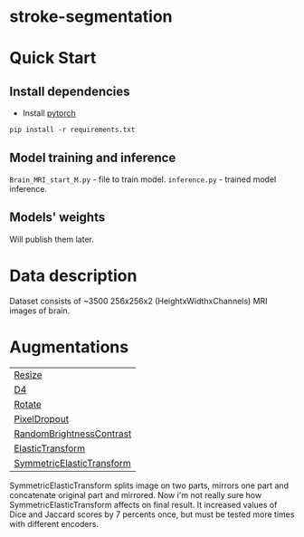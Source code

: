 # stroke-segmentation
# Quick Start

## Install dependencies
- Install [pytorch](https://pytorch.org/get-started/locally/)
```
pip install -r requirements.txt
```

## Model training and inference 
`Brain_MRI_start_M.py` - file to train model.
`inference.py` - trained model inference.

## Models' weights
Will publish them later.

# Data description
Dataset consists of ~3500 256x256x2 (HeightxWidthxChannels) MRI images of brain.

# Augmentations
|                                                                                                                                                      |
|------------------------------------------------------------------------------------------------------------------------------------------------------|
|[Resize](https://explore.albumentations.ai/transform/Resize)                                                                                          |
|[D4](https://explore.albumentations.ai/transform/D4)                                                                                                  |
|[Rotate](https://explore.albumentations.ai/transform/Rotate)                                                                                          |
|[PixelDropout](https://explore.albumentations.ai/transform/PixelDropout)                                                                              |
|[RandomBrightnessContrast](https://explore.albumentations.ai/transform/RandomBrightnessContrast)                                                      |
|[ElasticTransform](https://explore.albumentations.ai/transform/ElasticTransform)                                                                      |
|[SymmetricElasticTransform](https://github.com/alonserz/stroke-segmentation/blob/adee728e2ac611d86b6dbb7e7532d64607b1d0ee/MRIDataset.py#L13C7-L13C32) |
SymmetricElasticTransform splits image on two parts, mirrors one part and concatenate original part and mirrored.
Now i'm not really sure how SymmetricElasticTransform affects on final result. It increased values of Dice and Jaccard scores by 7 percents once, but must be tested more times with different encoders.
